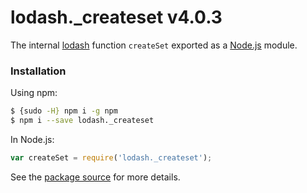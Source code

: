 # lodash._createset v4.0.3

The internal [lodash](https://lodash.com/) function `createSet` exported as a [Node.js](https://nodejs.org/) module.

###  Installation

Using npm:
```bash
$ {sudo -H} npm i -g npm
$ npm i --save lodash._createset
```

In Node.js:
```js
var createSet = require('lodash._createset');
```

See the [package source](https://github.com/lodash/lodash/blob/4.0.3-npm-packages/lodash._createset) for more details.
